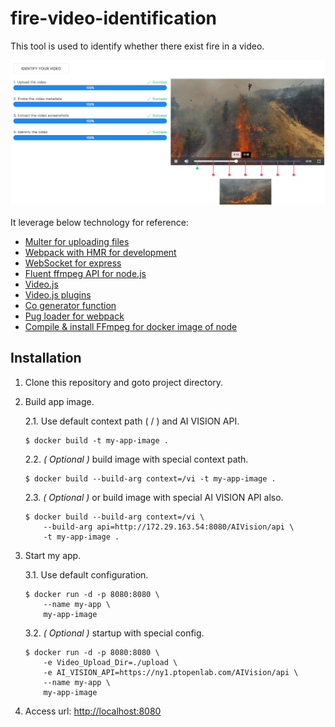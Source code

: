 # fire-video-identification

This tool is used to identify whether there exist fire in a video.

![Dashboard](dashboard.png)

It leverage below technology for reference:

* [Multer for uploading files](https://github.com/expressjs/multer)
* [Webpack with HMR for development](https://github.com/kenanpengyou/express-webpack-full-live-reload-example)
* [WebSocket for express](https://github.com/HenningM/express-ws)
* [Fluent ffmpeg API for node.js](https://github.com/fluent-ffmpeg/node-fluent-ffmpeg)
* [Video.js](https://github.com/videojs/video.js)
* [Video.js plugins](https://github.com/videojs/video.js/wiki/Plugins)
* [Co generator function](https://github.com/tj/co)
* [Pug loader for webpack](https://github.com/pugjs/pug-loader)
* [Compile & install FFmpeg for docker image of node](https://trac.ffmpeg.org/wiki/CompilationGuide/Ubuntu)

## Installation

1. Clone this repository and goto project directory.

2. Build app image.

	2.1. Use default context path ( / ) and AI VISION API.

	```
	$ docker build -t my-app-image .
	```

	2.2. *( Optional )* build image with special context path.

	```
	$ docker build --build-arg context=/vi -t my-app-image .
	```

	2.3. *( Optional )* or build image with special AI VISION API also.

	```
	$ docker build --build-arg context=/vi \
		--build-arg api=http://172.29.163.54:8080/AIVision/api \
		-t my-app-image .
	```

3. Start my app.

	3.1. Use default configuration.

	```
	$ docker run -d -p 8080:8080 \
		--name my-app \
		my-app-image
	```

	3.2. *( Optional )* startup with special config.

	```
	$ docker run -d -p 8080:8080 \
		-e Video_Upload_Dir=./upload \
		-e AI_VISION_API=https://ny1.ptopenlab.com/AIVision/api \
		--name my-app \
		my-app-image
	```

4. Access url:  [http://localhost:8080](http://localhost:8080)
